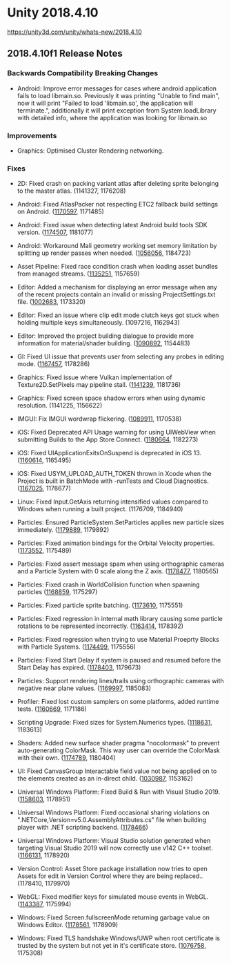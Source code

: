 # Unity 2018.4.10
https://unity3d.com/unity/whats-new/2018.4.10

## 2018.4.10f1 Release Notes


### Backwards Compatibility Breaking Changes
<ul>
<li>Android: Improve error messages for cases where android application fails to load libmain.so. Previously it was printing "Unable to find main", now it will print "Failed to load 'libmain.so', the application will terminate.", additionally it will print exception from System.loadLibrary with detailed info, where the application was looking for libmain.so</li>
</ul>

### Improvements
<ul>
<li>Graphics: Optimised Cluster Rendering networking.</li>
</ul>

### Fixes
<ul>
<li><p>2D: Fixed crash on packing variant atlas after deleting sprite belonging to the master atlas. (1141327, 1176208)</p></li>
<li><p>Android: Fixed AtlasPacker not respecting ETC2 fallback build settings on Android. (<a href="https://issuetracker.unity3d.com/issues/android-androidetc2fallbackoverride-dot-quality32bitdownscaled-does-not-work-on-an-atlas-created-with-the-legacy-sprite-packer">1170597</a>, 1171485)</p></li>
<li><p>Android: Fixed issue when detecting latest Android build tools SDK version. (<a href="https://issuetracker.unity3d.com/issues/linux-building-process-fails-when-android-sdk-build-tools-versions-28-dot-0-2-and-28-dot-0-3-are-both-installed">1174507</a>, 1181077)</p></li>
<li><p>Android: Workaround Mali geometry working set memory limitation by splitting up render passes when needed. (<a href="https://issuetracker.unity3d.com/issues/android-vulkan-flickering-and-rendering-glitches-or-black-screen-with-mali-g72-gpu">1056056</a>, 1184723)</p></li>
<li><p>Asset Pipeline: Fixed race condition crash when loading asset bundles from managed streams. (<a href="https://issuetracker.unity3d.com/issues/crash-on-assetbundleloadfromasyncoperation-getassetbundleblocking-when-loading-assetbundles-via-loadfromstreamasync">1135251</a>, 1157659)</p></li>
<li><p>Editor: Added a mechanism for displaying an error message when any of the recent projects contain an invalid or missing ProjectSettings.txt file. (<a href="https://issuetracker.unity3d.com/issues/merge-conflict-in-projectversion-dot-txt-causes-unable-to-parse-file-error-on-any-project-opened">1002683</a>, 1173320)</p></li>
<li><p>Editor: Fixed an issue where clip edit mode clutch keys got stuck when holding multiple keys simultaneously. (1097216, 1162943)</p></li>
<li><p>Editor: Improved the project building dialogue to provide more information for material/shader building. (<a href="https://issuetracker.unity3d.com/issues/building-project-gets-stuck-on-compiling-shader-variants-dialog-when-lightweight-render-pipeline-slash-lit-shader-is-compiling">1090892</a>, 1154483)</p></li>
<li><p>GI: Fixed UI issue that prevents user from selecting any probes in editing mode. (<a href="https://issuetracker.unity3d.com/issues/it-is-impossible-to-select-light-probes-while-in-lightprobe-edit-mode">1167457</a>, 1178286)</p></li>
<li><p>Graphics: Fixed issue where Vulkan implementation of Texture2D.SetPixels may pipeline stall. (<a href="https://issuetracker.unity3d.com/issues/vulkan-inefficient-memory-barriers-vkcmdcopybuffertoimage">1141239</a>, 1181736)</p></li>
<li><p>Graphics: Fixed screen space shadow errors when using dynamic resolution. (1141225, 1156622)</p></li>
<li><p>IMGUI: Fix IMGUI wordwrap flickering. (<a href="https://issuetracker.unity3d.com/issues/bolt-gui-text-width-is-not-calculated-correctly-when-moving-from-one-resolution-to-another-and-guistyle-uses-word-wrap">1089911</a>, 1170538)</p></li>
<li><p>iOS: Fixed Deprecated API Usage warning for using UIWebView when submitting Builds to the App Store Connect. (<a href="https://issuetracker.unity3d.com/issues/ios-apple-throws-deprecated-api-usage-warning-for-using-uiwebview-when-submitting-builds-to-the-app-store-connect">1180664</a>, 1182273)</p></li>
<li><p>iOS: Fixed UIApplicationExitsOnSuspend is deprecated in iOS 13. (<a href="https://issuetracker.unity3d.com/issues/ios-apps-with-uiapplicationexitsonsuspend-in-info-dot-plist-failing-to-pass-apple-store-validation">1160614</a>, 1165495)</p></li>
<li><p>iOS: Fixed USYM_UPLOAD_AUTH_TOKEN thrown in Xcode when the Project is built in BatchMode with -runTests and Cloud Diagnostics. (<a href="https://issuetracker.unity3d.com/issues/usym-upload-auth-token-is-thrown-in-xcode-when-the-project-is-built-in-batchmode-with-runtests-and-cloud-diagnostics-enabled">1167025</a>, 1178677)</p></li>
<li><p>Linux: Fixed Input.GetAxis returning intensified values compared to Windows when running a built project. (1176709, 1184940)</p></li>
<li><p>Particles: Ensured ParticleSystem.SetParticles applies new particle sizes immediately. (<a href="https://issuetracker.unity3d.com/issues/calling-particlesystem-dot-setparticles-does-not-apply-sizes-until-the-next-update-frame">1179889</a>, 1179892)</p></li>
<li><p>Particles: Fixed animation bindings for the Orbital Velocity properties. (<a href="https://issuetracker.unity3d.com/issues/particle-systems-orbital-and-offset-values-are-locked-and-affect-other-values-when-changed-in-the-animation-window">1173552</a>, 1175489)</p></li>
<li><p>Particles: Fixed assert message spam when using orthographic cameras and a Particle System with 0 scale along the Z axis. (<a href="https://issuetracker.unity3d.com/issues/assertion-failed-on-expression-error-is-thrown-when-orthographic-camera-and-a-particle-system-with-specific-settings-are-used">1178477</a>, 1180565)</p></li>
<li><p>Particles: Fixed crash in WorldCollision function when spawning particles (<a href="https://issuetracker.unity3d.com/issues/worldcollision-crashes-when-spawning-particles-with-world-collision-enabled">1168859</a>, 1175297)</p></li>
<li><p>Particles: Fixed particle sprite batching. (<a href="https://issuetracker.unity3d.com/issues/particle-trails-use-the-wrong-texture-when-several-particlesystems-are-being-rendered-with-different-textures">1173610</a>, 1175551)</p></li>
<li><p>Particles: Fixed regression in internal math library causing some particle rotations to be represented incorrectly. (<a href="https://issuetracker.unity3d.com/issues/particle-system-billboard-particles-are-invisible-when-specific-3d-start-rotation-with-random-between-2-constants-is-applied">1163414</a>, 1178392)</p></li>
<li><p>Particles: Fixed regression when trying to use Material Proeprty Blocks with Particle Systems. (<a href="https://issuetracker.unity3d.com/issues/particle-system-renderer-is-not-updated-during-runtime-when-setpropertyblock-is-used">1174499</a>, 1175556)</p></li>
<li><p>Particles: Fixed Start Delay if system is paused and resumed before the Start Delay has expired. (<a href="https://issuetracker.unity3d.com/issues/particle-system-start-delay-gets-reset-in-child-systems-when-pausing-and-then-unpausing-the-particle-effect">1178403</a>, 1179673)</p></li>
<li><p>Particles: Support rendering lines/trails using orthographic cameras with negative near plane values. (<a href="https://issuetracker.unity3d.com/issues/linerenderer-line-is-not-rendered-when-it-is-in-between-orthographic-camera-position-and-the-actual-camera-rendering-position">1169997</a>, 1185083)</p></li>
<li><p>Profiler: Fixed lost custom samplers on some platforms, added runtime tests. (<a href="https://issuetracker.unity3d.com/issues/customsampler-dot-beginwithobject-fails-in-2019-dot-1-on-ps4-and-xboxone">1160669</a>, 1171186)</p></li>
<li><p>Scripting Upgrade: Fixed sizes for System.Numerics types. (<a href="https://issuetracker.unity3d.com/issues/system-dot-numerics-vector-sizes-are-all-16-bytes-instead-of-8-12-and-16-bytes">1118631</a>, 1183613)</p></li>
<li><p>Shaders: Added new surface shader pragma "nocolormask" to prevent auto-generating ColorMask. This way user can override the ColorMask with their own. (<a href="https://issuetracker.unity3d.com/issues/unable-to-override-colormask-in-a-surface-shader-with-an-alpha-pragma-directive">1174789</a>, 1180404)</p></li>
<li><p>UI: Fixed CanvasGroup Interactable field value not being applied on to the elements created as an in-direct child. (<a href="https://issuetracker.unity3d.com/issues/ui-canvasgroup-interactable-fields-graphics-are-not-applied-when-ui-element-is-not-a-direct-child-of-canvasgroup">1030987</a>, 1153162)</p></li>
<li><p>Universal Windows Platform: Fixed Build &amp; Run with Visual Studio 2019. (<a href="https://issuetracker.unity3d.com/issues/build-and-run-on-uwp-with-visual-studio-2019-doesnt-work">1158603</a>, 1178951)</p></li>
<li><p>Universal Windows Platform: Fixed occasional sharing violations on ".NETCore,Version=v5.0.AssemblyAttributes.cs" file when building player with .NET scripting backend. (<a href="https://issuetracker.unity3d.com/issues/assemblyattributes-dot-cs-file-being-deleted-at-the-same-time-another-process-is-reading-from-it-while-building-from-command-line">1178466</a>)</p></li>
<li><p>Universal Windows Platform: Visual Studio solution generated when targeting Visual Studio 2019 will now correctly use v142 C++ toolset. (<a href="https://issuetracker.unity3d.com/issues/uwp-building-project-for-visual-studio-2019-generates-solution-that-targets-build-tools-for-vs-2017-tool-set-v141">1166131</a>, 1178920)</p></li>
<li><p>Version Control: Asset Store package installation now tries to open Assets for edit in Version Control where they are being replaced.. (1178410, 1179970)</p></li>
<li><p>WebGL: Fixed modifier keys for simulated mouse events in WebGL. (<a href="https://issuetracker.unity3d.com/issues/webgl-webgl-builds-has-different-gui-event-handling-compared-to-the-editor">1143387</a>, 1175994)</p></li>
<li><p>Windows: Fixed Screen.fullscreenMode returning garbage value on Windows Editor. (<a href="https://issuetracker.unity3d.com/issues/screen-dot-fullscreenmode-is-always-default-when-trying-to-get-it">1178561</a>, 1178909)</p></li>
<li><p>Windows: Fixed TLS handshake Windows/UWP when root certificate is trusted by the system but not yet in it's certificate store. (<a href="https://issuetracker.unity3d.com/issues/uwp-https-request-fails-on-hololens">1076758</a>, 1175308)</p></li>
</ul>
